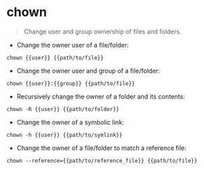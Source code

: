 # chown

> Change user and group ownership of files and folders.

- Change the owner user of a file/folder:

`chown {{user}} {{path/to/file}}`

- Change the owner user and group of a file/folder:

`chown {{user}}:{{group}} {{path/to/file}}`

- Recursively change the owner of a folder and its contents:

`chown -R {{user}} {{path/to/folder}}`

- Change the owner of a symbolic link:

`chown -h {{user}} {{path/to/symlink}}`

- Change the owner of a file/folder to match a reference file:

`chown --reference={{path/to/reference_file}} {{path/to/file}}`
